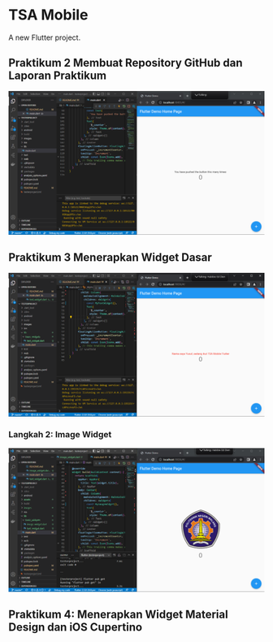 # TSA Mobile

A new Flutter project.

## Praktikum 2 Membuat Repository GitHub dan Laporan Praktikum
![Screenshot Praktikum_2](images/prak2.png)
## Praktikum 3 Menerapkan Widget Dasar
![Screenshot Praktikum_3](images/prak3.png)
### Langkah 2: Image Widget
![Screenshot Praktikum_3_langkah_2](images/prak3_langkah2.png)
## Praktikum 4: Menerapkan Widget Material Design dan iOS Cupertino
